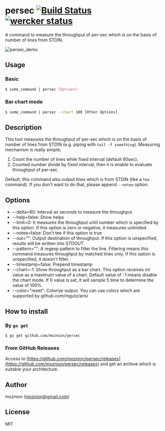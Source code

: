 persec [![Build Status](https://travis-ci.org/moznion/persec.svg?branch=master)](https://travis-ci.org/moznion/persec) [![wercker status](https://app.wercker.com/status/58831f8aea401a8e2209351e359988f8/s/master "wercker status")](https://app.wercker.com/project/bykey/58831f8aea401a8e2209351e359988f8)
==

A command to measure the throughput of per-sec which is on the basis of number of lines from STDIN.

![persec_demo](https://dl.dropboxusercontent.com/u/14832699/persec.gif)

Usage
--

### Basic

```sh
$ some_command | persec [Options]
```

### Bar chart mode

```sh
$ some_command | persec --chart 100 [Other Options]
```

Description
--

This tool measures the throughput of per-sec which is on the basis of number of lines from STDIN (e.g. piping with `tail -f something`).
Measuring mechanism is really simple;

1. Count the number of lines while fixed interval (default 60sec).
2. Counted number divide by fixed interval, then it is enable to evaluate throughput of per-sec.

Default, this command also output lines which is from STDIN (like a `tee` command).
If you don't want to do that, please append `--notee` option.

Options
--

-  --delta=60: Interval as seconds to measure the throughput
-  --help=false: Show helps
-  --limit=0: It measures the throughput until number which is specified by this option. If this option is zero or negative, it measures unlimited.
-  --notee=false: Don't tee if this option is true
-  --out="": Output destination of throughput. If this option is unspecified, results will be written into STDOUT.
-  --pattern="": A regexp pattern to filter the line. Filtering means this command measures throughput by matched lines only. If this option is unspecified, it doesn't filter.
-  --timestamp=false: Prepend timestamp
-  --chart=-1: Show throughput as a bar chart. This option receives int value as a maximum value of a chart. Default value of -1 means disable the chart mode. If 0 value is set, it will sample 5 time to determine the value of 100%.
- --color="reset": Colorize output. You can use colors which are supported by github.com/mgutz/ansi

How to install
--

### By `go get`

```
$ go get github.com/moznion/persec
```

### From GitHub Releases

Access to [https://github.com/moznion/persec/releases](https://github.com/moznion/persec/releases)
and get an archive which is suitable your architecture.

Author
--

moznion (<moznion@gmail.com>)

License
--

MIT

